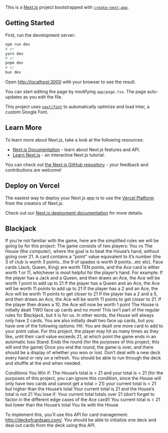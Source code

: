 This is a [Next.js](https://nextjs.org/) project bootstrapped with [`create-next-app`](https://github.com/vercel/next.js/tree/canary/packages/create-next-app).

## Getting Started

First, run the development server:

```bash
npm run dev
# or
yarn dev
# or
pnpm dev
# or
bun dev
```

Open [http://localhost:3000](http://localhost:3000) with your browser to see the result.

You can start editing the page by modifying `app/page.tsx`. The page auto-updates as you edit the file.

This project uses [`next/font`](https://nextjs.org/docs/basic-features/font-optimization) to automatically optimize and load Inter, a custom Google Font.

## Learn More

To learn more about Next.js, take a look at the following resources:

- [Next.js Documentation](https://nextjs.org/docs) - learn about Next.js features and API.
- [Learn Next.js](https://nextjs.org/learn) - an interactive Next.js tutorial.

You can check out [the Next.js GitHub repository](https://github.com/vercel/next.js/) - your feedback and contributions are welcome!

## Deploy on Vercel

The easiest way to deploy your Next.js app is to use the [Vercel Platform](https://vercel.com/new?utm_medium=default-template&filter=next.js&utm_source=create-next-app&utm_campaign=create-next-app-readme) from the creators of Next.js.

Check out our [Next.js deployment documentation](https://nextjs.org/docs/deployment) for more details.


## Blackjack

If you’re not familiar with the game, here are the simplified rules we will be going by for this project:
The game consists of two players: You vs The House (the computer), where the goal is to beat the House’s hand, without going over 21.
A card contains a “point” value equivalent to it’s number (the 3 of club is worth 3 points...the 9 of spades is worth 9 points...etc etc). Face cards (Jack, Queen, King) are worth TEN points, and the Ace card is either worth 1 or 11, whichever is most helpful for the player’s hand. For example:
If the player has a Jack and a Queen, and then draws an Ace, the Ace will be worth 1 point to add up to 21
If the player has a Queen and an Ace, the Ace will be worth 11 points to add up to 21
If the player has a 2 and an Ace, the Ace will be worth 11 points to get closer to 21
If the player has a 2 and a 5, and then draws an Ace, the Ace will be worth 11 points to get closer to 21. If the player then draws a 10, the Ace will now be worth 1 point
The House is initially dealt TWO face up cards and no more! This isn’t part of the regular rules for Blackjack, but it is for us. In other words, the House will always only have 2 cards.
You are also initially dealt two face up cards, but you have one of the following options:
Hit: You are dealt one more card to add to your point value. For this project, the player may hit as many times as they like, until their card value exceeds 21, at which point the game ends in an automatic loss
Stand: Ends the round (for the purposes of this project, this will end the game)
Once you end the round, the game is over, and there should be a display of whether you won or lost.
Don’t deal with a new deck every hand or rely on a refresh. You should be able to run through the deck and shuffle at the end when needed.

Conditions
You Win if:
The House’s total is > 21 and your total is < 21 (for the purposes of this project, you can ignore this condition, since the House will only have two cards and cannot get a total > 21)
your current total is < 21 but higher than the House’s total
Your current total is 21 and the House’s total is not 21
You lose if:
Your current total totals over 21 (don’t forget to factor in the different edge cases of the Ace card!)
You current total is < 21 but lower than the House’s total
You tie with the House

To implement this, you’ll use this API for card management: http://deckofcardsapi.com/. You should be able to initialize one deck and deal out cards from the deck using this API.
